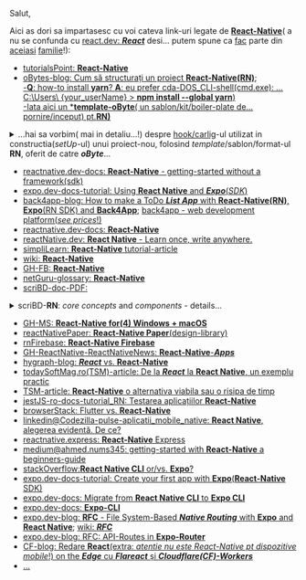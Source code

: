 Salut,

Aici as dori sa impartasesc cu voi cateva link-uri legate de [**React-Native**](https://reactnative.dev/)( a nu se confunda cu [react.dev: ***React***](https://react.dev/) desi... putem spune ca [fac](https://ocw.cs.pub.ro/courses/pw/laboratoare/08) parte din [aceiasi](https://ocw.cs.pub.ro/courses/pw/laboratoare/04) [familie](https://ro.wikipedia.org/wiki/React.js)!):

 - [tutorialsPoint: **React-Native**](https://www.tutorialspoint.com/react_native/index.htm)
 - [oBytes-blog: Cum să structurați un proiect **React-Native(RN)**](https://www.obytes.com/blog/how-to-structure-your-react-native-project);
   <br/>[-**Q**: how-to install **yarn**? **A**: eu prefer cda-DOS_CLI-shell(cmd.exe): ... C:\Users\ {your_userName} > **npm install --global yarn**)](https://www.liquidweb.com/blog/how-to-install-yarn/)
   <br/>[-Iata aici un ***template-oByte**( un sablon/kit/boiler-plate de... pornire/inceput) pt.**RN)**](https://github.com/obytes/react-native-template-obytes)
<details>
 <summary>...hai sa vorbim( mai in detaliu...!) despre <ins>hook/carlig</ins>-ul utilizat in constructia(<i>setUp</i>-ul) unui proiect-nou, folosind <i>template</i>/sablon/format-ul <b>RN</b>, oferit de catre <b><i>oByte</i></b>...</summary>
 <hr/>
 
<pre><b>Husky</b> ne permite să rulăm comenzi sau scripturi înainte de a <ins>comite</ins> <i>sau</i> de a <ins>împinge</ins> codul nostru în <b>git</b>. 
Este benefic să configurați cu ușurință un <ins>cârlig/ancora/hook</ins> de pre-<ins>commit</ins>. 
De obicei, folosim <b>Husky</b> pentru a rula <b>Eslint</b> și <b>Prettier</b> pentru a <ins>valida tastarea/introducerea</ins>... 
...fișierelor-modificate, înainte de <ins>comitere</ins>.
<i>Explicatie:</i> 
 Daca ai deja pre-instalate,  <b>Husky</b> si <b>Eslint</b>, atunci cand ai modificat, anumite fisiere din foderele proiectului tau,
 si atunci cand(la finalul modificarilor) dai comanda <i>"C:\Users\{user}> <b>git add ...</b>"</i>, pt a le salva in depozitul proiectului tau
 <b><i>GitHub(GH)</i></b>..., inainte(<ins>pre-</ins>) de a le salva(pre-salvare/commit), va aparea un eveniment(pre-<ins>commit</ins>), in cadrul caruia, 
 <b>Husky</b> va apela(va rula efectiv carligul/<ins>hook</ins>-ul, declarat in prealabil, pt acest eveniment,... de catre <b>Husky</b>), 
 la ajutorul sau(specializat in validari!), validatorul-<b>ESLit</b>, pt a valida  toate fisierele modificate...;
 Dupa rularea acestui carlig(o intrerupere de prindere/captare/validare ... in acest caz... a erorilor nedorite), 
 avem 2 situatii posibile:
 - daca se vor inregistra erori(care desigur ca trebuiesc reparate... si deci...in caz de esec...), nu are sens sa se continue...
 ... cu cursul normal de salvare in <b><i>GitHub(GH)</i></b>
 - in caz contrar(deci in caz de reusita/victorie...adica atunci cand modificarile sunt corecte/valide/fara erori), ...
 ... se va reveni la cursul normal si .... se vor finaliza/efectua(in sfarsit!), salvarile <b>git</b>-ului respectiv, in <b><i>GitHub(GH)</i></b>!

 <b>Prettier</b> este un asistent de pre-<ins>commit</ins>are/pre-salvare al <b>ESLit</b>-ului, care "ajuta" la (re)formatarea/stagierea fisierelor,...
 ... adica la... "respectarea(in proiectare) a formatul convențional de <ins>commit</ins>/salv-are"!
</pre>

<br/>[setUp a new project(folosirea acestui *template/sablon-oByte*!)](https://handbook.obytes.com/docs/mobile/new-project/); [***Husky***](https://typicode.github.io/husky/); [***Prettier***](https://prettier.io/docs/precommit); [***ESlint***](https://eslint.org/docs/latest/use/getting-started); [*deps/dependencies*](https://www.dependencies.io/)

<hr/>
</details>

 - [reactnative.dev-docs: **React-Native** - getting-started without a framework(sdk)](https://reactnative.dev/docs/getting-started-without-a-framework)
 - [expo.dev-docs-tutorial: Using **React Native** and ***Expo***(*SDK*)](https://docs.expo.dev/tutorial/introduction/)
 - [back4app-blog: How to make a ToDo ***List App*** with **React-Native(RN)**, **Expo**(RN SDK) and **Back4App**](https://blog.back4app.com/expo-react-native/); [back4app - web development platform(*see prices*!)](https://www.back4app.com/web-deployment-platform)
 - [reactnative.dev-docs: **React-Native**](https://reactnative.dev/docs/environment-setup)
 - [reactNative.dev: **React Native** - Learn once, write anywhere.](https://reactnative.dev/)
 - [simpliLearn: **React-Native** tutorial-article](https://www.simplilearn.com/react-native-tutorial-article)
 - [wiki: **React-Native**](https://en.wikipedia.org/wiki/React_Native)
 - [GH-FB: **React-Native**](https://github.com/facebook/react-native)
 - [netGuru-glossary: **React-Native**](https://www.netguru.com/glossary/react-native)
 - [scriBD-doc-PDF: ](https://www.scribd.com/document/682155102/React-Native)
<details>
    <summary>scriBD-<b>RN</b>: <i>core concepts</i> and <i>components</i> - details...</summary>

   <hr/>
   
   This document outlines *core concepts* and *components* for developing <ins>mobile-apps</ins> with **React Native**, including:
   
    - setting up the environment,
    - building basic apps,
    - state,
    - props,
    - styling,
    - ListView,
    - ScrollView,
    - images,
    - HTTP,
    - buttons,
    - animations,
    - debugging, and
    - running apps on iOS and Android.
   
   It also lists *specific* **React Native** *components* like:

    - View,
    - WebView,
    - Modal,
    - ActivityIndicator,
    - Picker,
    - StatusBar,
    - Switch,
    - Text,
    - Alert, and
    - Geolocation.
   
   The document mentions using the ***Redux*** library and ***Firebase*** platform for **React Native** ***apps***.

<hr/>

</details>
     
 - [GH-MS: **React-Native for(4) Windows + macOS**](https://microsoft.github.io/react-native-windows/)
 - [reactNativePaper: **React-Native Paper**(design-library)](https://reactnativepaper.com/)
 - [rnFirebase: **React-Native Firebase**](https://rnfirebase.io/)
 - [GH-ReactNative-ReactNativeNews: **React-Native**-***Apps*** ](https://github.com/ReactNativeNews/React-Native-Apps)
 - [hygraph-blog: ***React*** vs. **React-Native**](https://hygraph.com/blog/react-vs-react-native)
 - [todaySoftMag.ro(TSM)-article: De la ***React*** la **React Native**, un exemplu practic](https://www.todaysoftmag.ro/article/3041/de-la-react-la-react-native-un-exemplu-practic)
 - [TSM-article: **React-Native** o alternativa viabila sau o risipa de timp](https://www.todaysoftmag.ro/article/4145/react-native-o-alternativa-viabila-sau-o-risipa-de-timp)
 - [jestJS-ro-docs-tutorial_RN:  Testarea aplicațiilor **React-Native**](https://jestjs.io/ro/docs/tutorial-react-native)
 - [browserStack: Flutter vs. **React-Native**](https://www.browserstack.com/guide/flutter-vs-react-native)
 - [linkedin@Codezilla-pulse-aplicatii_mobile_native: **React Native**, alegerea evidentă. De ce? ](https://www.linkedin.com/pulse/aplica%C8%9Bii-mobile-native-react-alegerea-evident%C4%83-de-ce-/)
 - [reactnative.express: **React-Native** Express](https://www.reactnative.express/)
 - [medium@ahmed.nums345: getting-started with **React-Native** a beginners-guide](https://medium.com/@ahmed.nums345/getting-started-with-react-native-a-beginners-guide-cf63368bb887)
 - [stackOverflow:**React Native CLI** or/vs. **Expo**?](https://stackoverflow.com/questions/79474102/react-native-cli-or-expo)
 - [expo.dev-docs-tutorial: Create your first app with **Expo**(**React-Native** SDK)](https://docs.expo.dev/tutorial/create-your-first-app/)
 - [expo.dev-docs: Migrate from **React Native CLI** to **Expo CLI**](https://docs.expo.dev/bare/using-expo-cli/)
 - [expo.dev-docs: **Expo-CLI**](https://docs.expo.dev/more/expo-cli/)
 - [expo.dev-blog: **RFC** - File System-Based ***Native Routing*** with **Expo** and **React Native**](https://blog.expo.dev/rfc-file-system-based-routing-in-react-native-7a35474722a); [wiki: ***RFC***](https://en.wikipedia.org/wiki/Request_for_Comments)
 - [expo.dev-blog: RFC: API-Routes in **Expo-Router**](https://blog.expo.dev/rfc-api-routes-cce5a3b9f25d)
 - [CF-blog: Redare **React**(extra: *atentie nu este React-Native pt dispozitive mobile*!) on the ***Edge*** cu ***Flareact*** și ***Cloudflare(CF)-Workers***](https://blog.cloudflare.com/rendering-react-on-the-edge-with-flareact-and-cloudflare-workers/)
 - [...](https://www.google.com/search?q=react+native&lr=lang_ro&sca_esv=a63cfb001f674c6a&rlz=1C1CHBF_enRO1132RO1132&tbs=lr:lang_1ro&sxsrf=AHTn8zpqGn4cj8q3XiVLLX5lIZGO8rPSYQ:1743842774377&ei=1u3wZ5LiFoCoxc8P2YSzsQo&start=10&sa=N&sstk=Af40H4WTgtId1TBjheerOjq_hzh42nLKp-TnYwqmVpP7A7YUYHTYVgUDBB7dxMWEdEBc_F4DHdijTdSysbazLIglUr2KTg8GVgqODg&ved=2ahUKEwiSpfHIwMCMAxUAVPEDHVnCLKYQ8tMDegQICRAE&biw=1735&bih=721&dpr=1)
